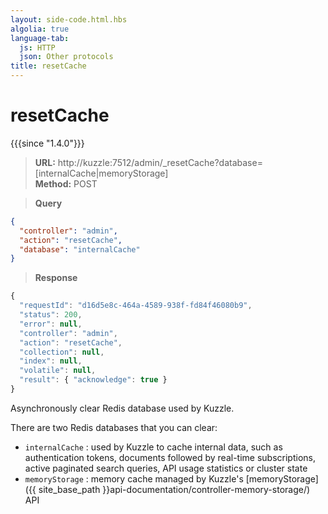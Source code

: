 ```yaml
---
layout: side-code.html.hbs
algolia: true
language-tab:
  js: HTTP
  json: Other protocols
title: resetCache
---
```


# resetCache

{{{since "1.4.0"}}}


<blockquote class="js">
<p>
<b>URL:</b> http://kuzzle:7512/admin/_resetCache?database=[internalCache|memoryStorage]
</br>
<b>Method:</b> POST
</p>
</blockquote>

<blockquote class="json">
<p>
<b>Query</b>
</p>
</blockquote>


```json
{
  "controller": "admin",
  "action": "resetCache",
  "database": "internalCache"
}
```

>**Response**

```javascript
{
  "requestId": "d16d5e8c-464a-4589-938f-fd84f46080b9",
  "status": 200,
  "error": null,
  "controller": "admin",
  "action": "resetCache",
  "collection": null,
  "index": null,
  "volatile": null,
  "result": { "acknowledge": true }
}
```

Asynchronously clear Redis database used by Kuzzle.  

There are two Redis databases that you can clear:

 - `internalCache` : used by Kuzzle to cache internal data, such as authentication tokens, documents followed by real-time subscriptions, active paginated search queries, API usage statistics or cluster state
 - `memoryStorage` : memory cache managed by Kuzzle's [memoryStorage]({{ site_base_path }}api-documentation/controller-memory-storage/) API
